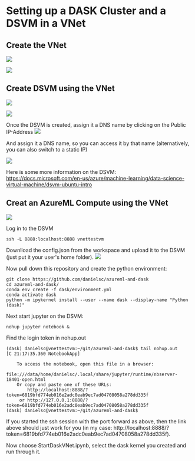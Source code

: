 # Setting up a DASK Cluster and a DSVM in a VNet

## Create the VNet

![](img/1.png)

![](img/2.png)

## Create DSVM using the VNet

![](img/5.png)

![](img/6.png)

Once the DSVM is created, assign it a DNS name by clicking on the Public IP-Address
![](img/8.png)

And assign it a DNS name, so you can access it by that name (alternatively, you can also switch to a static IP)

![](img/9.png)

Here is some more information on the DSVM: https://docs.microsoft.com/en-us/azure/machine-learning/data-science-virtual-machine/dsvm-ubuntu-intro

## Creat an AzureML Compute using the VNet

![](img/7.png)


Log in to the DSVM

```
ssh -L 8888:localhost:8888 vnettestvm
```

Downlload the config.json from the workspace and upload it to the DSVM (just put it your user's home folder).
![](img/10.png)

Now pull down this repository and create the python environment:

```
git clone https://github.com/danielsc/azureml-and-dask
cd azureml-and-dask/
conda env create -f dask/environment.yml
conda activate dask
python -m ipykernel install --user --name dask --display-name "Python (dask)"
```

Next start jupyter on the DSVM:

```
nohup jupyter notebook &
```

Find the login token in nohup.out

```
(dask) danielsc@vnettestvm:~/git/azureml-and-dask$ tail nohup.out 
[C 21:17:35.360 NotebookApp] 
    
    To access the notebook, open this file in a browser:
        file:///data/home/danielsc/.local/share/jupyter/runtime/nbserver-18401-open.html
    Or copy and paste one of these URLs:
        http://localhost:8888/?token=6819bfd774eb016e2adc0eab9ec7ad04708058a278dd335f
     or http://127.0.0.1:8888/?token=6819bfd774eb016e2adc0eab9ec7ad04708058a278dd335f
(dask) danielsc@vnettestvm:~/git/azureml-and-dask$ 
```

If you started the ssh session with the port forward as above, then the link above should just work for you (in my case: http://localhost:8888/?token=6819bfd774eb016e2adc0eab9ec7ad04708058a278dd335f).


Now choose StartDaskVNet.ipynb, select the dask kernel you created and run through it.
